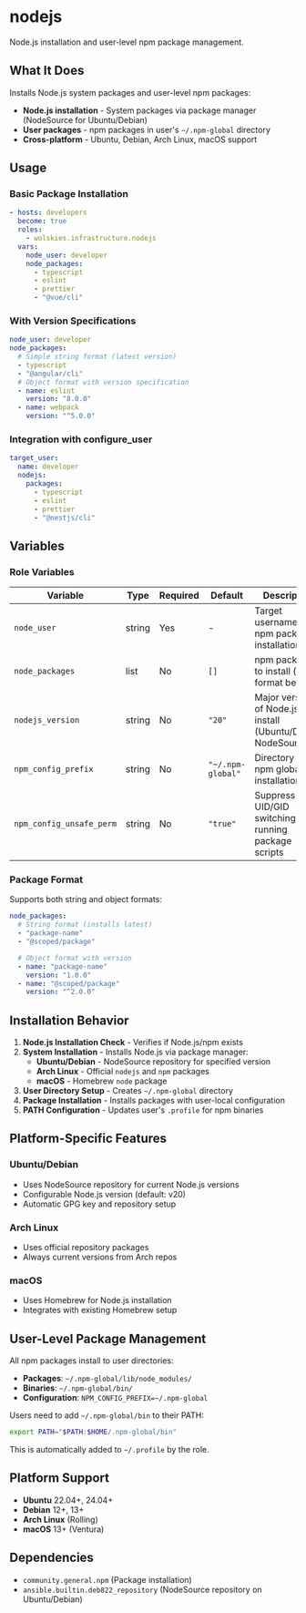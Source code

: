 # nodejs

Node.js installation and user-level npm package management.

## What It Does

Installs Node.js system packages and user-level npm packages:
- **Node.js installation** - System packages via package manager (NodeSource for Ubuntu/Debian)
- **User packages** - npm packages in user's `~/.npm-global` directory
- **Cross-platform** - Ubuntu, Debian, Arch Linux, macOS support

## Usage

### Basic Package Installation
```yaml
- hosts: developers
  become: true
  roles:
    - wolskies.infrastructure.nodejs
  vars:
    node_user: developer
    node_packages:
      - typescript
      - eslint
      - prettier
      - "@vue/cli"
```

### With Version Specifications
```yaml
node_user: developer
node_packages:
  # Simple string format (latest version)
  - typescript
  - "@angular/cli"
  # Object format with version specification
  - name: eslint
    version: "8.0.0"
  - name: webpack
    version: "^5.0.0"
```

### Integration with configure_user
```yaml
target_user:
  name: developer
  nodejs:
    packages:
      - typescript
      - eslint
      - prettier
      - "@nestjs/cli"
```

## Variables

### Role Variables
| Variable                 | Type   | Required | Default           | Description                                                               |
|--------------------------|--------|----------|-------------------|---------------------------------------------------------------------------|
| `node_user`              | string | Yes      | -                 | Target username for npm package installation                              |
| `node_packages`          | list   | No       | `[]`              | npm packages to install (see format below)                                |
| `nodejs_version`         | string | No       | `"20"`            | Major version of Node.js to install (Ubuntu/Debian NodeSource)            |
| `npm_config_prefix`      | string | No       | `"~/.npm-global"` | Directory for npm global installations                                    |
| `npm_config_unsafe_perm` | string | No       | `"true"`          | Suppress UID/GID switching when running package scripts                   |

### Package Format
Supports both string and object formats:
```yaml
node_packages:
  # String format (installs latest)
  - "package-name"
  - "@scoped/package"

  # Object format with version
  - name: "package-name"
    version: "1.0.0"
  - name: "@scoped/package"
    version: "^2.0.0"
```

## Installation Behavior

1. **Node.js Installation Check** - Verifies if Node.js/npm exists
2. **System Installation** - Installs Node.js via package manager:
   - **Ubuntu/Debian** - NodeSource repository for specified version
   - **Arch Linux** - Official `nodejs` and `npm` packages
   - **macOS** - Homebrew `node` package
3. **User Directory Setup** - Creates `~/.npm-global` directory
4. **Package Installation** - Installs packages with user-local configuration
5. **PATH Configuration** - Updates user's `.profile` for npm binaries

## Platform-Specific Features

### Ubuntu/Debian
- Uses NodeSource repository for current Node.js versions
- Configurable Node.js version (default: v20)
- Automatic GPG key and repository setup

### Arch Linux
- Uses official repository packages
- Always current versions from Arch repos

### macOS
- Uses Homebrew for Node.js installation
- Integrates with existing Homebrew setup

## User-Level Package Management

All npm packages install to user directories:
- **Packages**: `~/.npm-global/lib/node_modules/`
- **Binaries**: `~/.npm-global/bin/`
- **Configuration**: `NPM_CONFIG_PREFIX=~/.npm-global`

Users need to add `~/.npm-global/bin` to their PATH:
```bash
export PATH="$PATH:$HOME/.npm-global/bin"
```

This is automatically added to `~/.profile` by the role.

## Platform Support

- **Ubuntu** 22.04+, 24.04+
- **Debian** 12+, 13+
- **Arch Linux** (Rolling)
- **macOS** 13+ (Ventura)

## Dependencies

- `community.general.npm` (Package installation)
- `ansible.builtin.deb822_repository` (NodeSource repository on Ubuntu/Debian)

